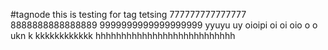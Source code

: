 #tagnode
this is testing for tag tetsing 777777777777777 8888888888888889 9999999999999999999
yyuyu uy             oioipi oi oi oio  o o  ukn k  kkkkkkkkkkkk
hhhhhhhhhhhhhhhhhhhhhhhhhhh
